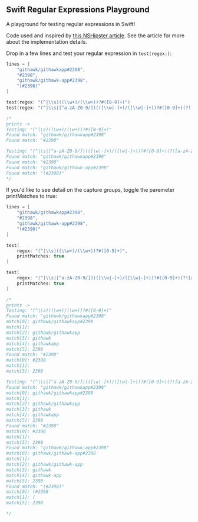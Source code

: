 ## Swift Regular Expressions Playground
A playground for testing regular expressions in Swift!

Code used and inspired by [this NSHipster article](https://nshipster.com/nsregularexpression/). See the article for more about the implementation details.

Drop in a few lines and test your regular expression in `test(regex:)`:

```Swift
lines = [
    "githawk/githawkapp#2398",
    "#2398",
    "githawk/githawk-app#2398",
    "(#2398)"
]

test(regex: "(^|\\s)((\\w+)/(\\w+))?#([0-9]+)")
test(regex: "(^|\\s|[^a-zA-Z0-9/])(([\\w|-]+)/([\\w|-]+))?#([0-9]+)(?![a-zA-Z0-9])")

/*
prints ->
Testing: "(^|\s)((\w+)/(\w+))?#([0-9]+)"
Found match: "githawk/githawkapp#2398"
Found match: "#2398"

Testing: "(^|\s|[^a-zA-Z0-9/])(([\w|-]+)/([\w|-]+))?#([0-9]+)(?![a-zA-Z0-9])"
Found match: "githawk/githawkapp#2398"
Found match: "#2398"
Found match: "githawk/githawk-app#2398"
Found match: "(#2398)"
*/
```

If you'd like to see detail on the capture groups, toggle the paremeter printMatches to true:

```Swift
lines = [
    "githawk/githawkapp#2398",
    "#2398",
    "githawk/githawk-app#2398",
    "(#2398)"
]

test(
    regex: "(^|\\s)((\\w+)/(\\w+))?#([0-9]+)",
    printMatches: true
)

test(
    regex: "(^|\\s|[^a-zA-Z0-9/])(([\\w|-]+)/([\\w|-]+))?#([0-9]+)(?![a-zA-Z0-9])",
    printMatches: true
)

/*
prints ->
Testing: "(^|\s)((\w+)/(\w+))?#([0-9]+)"
Found match: "githawk/githawkapp#2398"
match[0]: githawk/githawkapp#2398
match[1]:
match[2]: githawk/githawkapp
match[3]: githawk
match[4]: githawkapp
match[5]: 2398
Found match: "#2398"
match[0]: #2398
match[1]:
match[5]: 2398

Testing: "(^|\s|[^a-zA-Z0-9/])(([\w|-]+)/([\w|-]+))?#([0-9]+)(?![a-zA-Z0-9])"
Found match: "githawk/githawkapp#2398"
match[0]: githawk/githawkapp#2398
match[1]:
match[2]: githawk/githawkapp
match[3]: githawk
match[4]: githawkapp
match[5]: 2398
Found match: "#2398"
match[0]: #2398
match[1]:
match[5]: 2398
Found match: "githawk/githawk-app#2398"
match[0]: githawk/githawk-app#2398
match[1]:
match[2]: githawk/githawk-app
match[3]: githawk
match[4]: githawk-app
match[5]: 2398
Found match: "(#2398)"
match[0]: (#2398
match[1]: (
match[5]: 2398

*/
```
